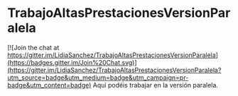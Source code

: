 # TrabajoAltasPrestacionesVersionParalela

[![Join the chat at https://gitter.im/LidiaSanchez/TrabajoAltasPrestacionesVersionParalela](https://badges.gitter.im/Join%20Chat.svg)](https://gitter.im/LidiaSanchez/TrabajoAltasPrestacionesVersionParalela?utm_source=badge&utm_medium=badge&utm_campaign=pr-badge&utm_content=badge)
Aquí podéis trabajar en la versión paralela.
